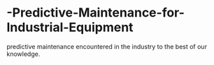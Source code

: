 # -Predictive-Maintenance-for-Industrial-Equipment
 predictive maintenance encountered in the industry to the best of our knowledge.

